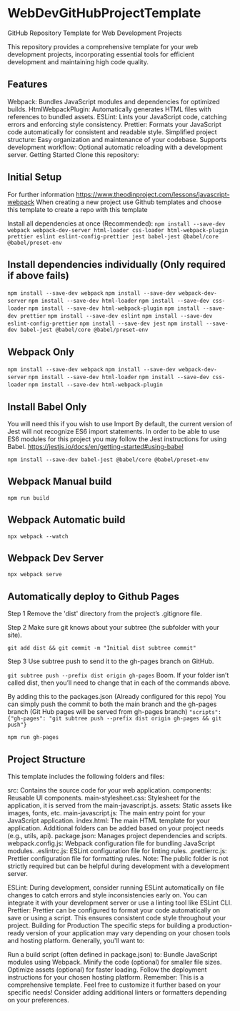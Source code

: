 # WebDevGitHubProjectTemplate

GitHub Repository Template for Web Development Projects

This repository provides a comprehensive template for your web development projects, incorporating essential tools for efficient development and maintaining high code quality.

## Features

Webpack: Bundles JavaScript modules and dependencies for optimized builds.
HtmlWebpackPlugin: Automatically generates HTML files with references to bundled assets.
ESLint: Lints your JavaScript code, catching errors and enforcing style consistency.
Prettier: Formats your JavaScript code automatically for consistent and readable style.
Simplified project structure: Easy organization and maintenance of your codebase.
Supports development workflow: Optional automatic reloading with a development server.
Getting Started
Clone this repository:

## Initial Setup

For further information https://www.theodinproject.com/lessons/javascript-webpack
When creating a new project use Github templates and choose this template to create a repo with this template

Install all dependencies at once (Recommended):
`npm install --save-dev webpack webpack-dev-server html-loader css-loader html-webpack-plugin prettier eslint eslint-config-prettier jest babel-jest @babel/core @babel/preset-env`

## Install dependencies individually (Only required if above fails)

`npm install --save-dev webpack`
`npm install --save-dev webpack-dev-server`
`npm install --save-dev html-loader`
`npm install --save-dev css-loader`
`npm install --save-dev html-webpack-plugin`
`npm install --save-dev prettier`
`npm install --save-dev eslint`
`npm install --save-dev eslint-config-prettier`
`npm install --save-dev jest`
`npm install --save-dev babel-jest @babel/core @babel/preset-env`

## Webpack Only

`npm install --save-dev webpack`
`npm install --save-dev webpack-dev-server`
`npm install --save-dev html-loader`
`npm install --save-dev css-loader`
`npm install --save-dev html-webpack-plugin`

<!-- This will install the file loader to correctly load images
`npm install file-loader --save-dev` -->

## Install Babel Only

You will need this if you wish to use Import
By default, the current version of Jest will not recognize ES6 import statements. In order to be able to use ES6 modules for this project you may follow the Jest instructions for using Babel. https://jestjs.io/docs/en/getting-started#using-babel

`npm install --save-dev babel-jest @babel/core @babel/preset-env`

## Webpack Manual build

`npm run build`

## Webpack Automatic build

`npx webpack --watch`

## Webpack Dev Server

`npx webpack serve`

## Automatically deploy to Github Pages

Step 1
Remove the 'dist' directory from the project’s .gitignore file.

Step 2
Make sure git knows about your subtree (the subfolder with your site).

`git add dist && git commit -m "Initial dist subtree commit"`

Step 3
Use subtree push to send it to the gh-pages branch on GitHub.

`git subtree push --prefix dist origin gh-pages`
Boom. If your folder isn’t called dist, then you’ll need to change that in each of the commands above.

By adding this to the packages.json (Already configured for this repo)
You can simply push the commit to both the main branch and the gh-pages branch (Git Hub pages will be served from gh-pages branch)
`"scripts": {"gh-pages": "git subtree push --prefix dist origin gh-pages && git push"}`

`npm run gh-pages`

## Project Structure

This template includes the following folders and files:

src: Contains the source code for your web application.
components: Reusable UI components.
main-stylesheet.css: Stylesheet for the application, it is served from the main-javascript.js.
assets: Static assets like images, fonts, etc.
main-javascript.js: The main entry point for your JavaScript application.
index.html: The main HTML template for your application.
Additional folders can be added based on your project needs (e.g., utils, api).
package.json: Manages project dependencies and scripts.
webpack.config.js: Webpack configuration file for bundling JavaScript modules.
.eslintrc.js: ESLint configuration file for linting rules.
.prettierrc.js: Prettier configuration file for formatting rules.
Note: The public folder is not strictly required but can be helpful during development with a development server.

ESLint: During development, consider running ESLint automatically on file changes to catch errors and style inconsistencies early on. You can integrate it with your development server or use a linting tool like ESLint CLI.
Prettier: Prettier can be configured to format your code automatically on save or using a script. This ensures consistent code style throughout your project.
Building for Production
The specific steps for building a production-ready version of your application may vary depending on your chosen tools and hosting platform. Generally, you'll want to:

Run a build script (often defined in package.json) to:
Bundle JavaScript modules using Webpack.
Minify the code (optional) for smaller file sizes.
Optimize assets (optional) for faster loading.
Follow the deployment instructions for your chosen hosting platform.
Remember: This is a comprehensive template. Feel free to customize it further based on your specific needs! Consider adding additional linters or formatters depending on your preferences.
